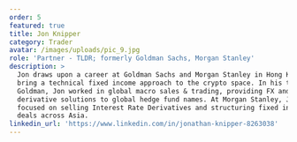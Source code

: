 ```yaml
---
order: 5
featured: true
title: Jon Knipper
category: Trader
avatar: /images/uploads/pic_9.jpg
role: 'Partner - TLDR; formerly Goldman Sachs, Morgan Stanley'
description: >
  Jon draws upon a career at Goldman Sachs and Morgan Stanley in Hong Kong to
  bring a technical fixed income approach to the crypto space. In his time at
  Goldman, Jon worked in global macro sales & trading, providing FX and
  derivative solutions to global hedge fund names. At Morgan Stanley, Jon
  focused on selling Interest Rate Derivatives and structuring fixed income
  deals across Asia.
linkedin_url: 'https://www.linkedin.com/in/jonathan-knipper-8263038'
---
```

